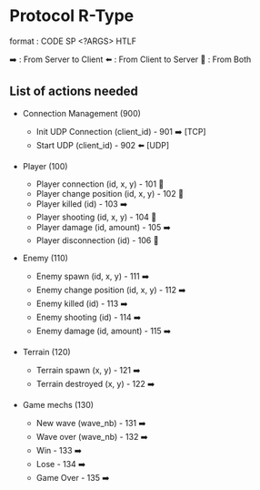# Protocol R-Type

format : CODE SP <?ARGS> HTLF

➡️ : From Server to Client
⬅️ : From Client to Server
🔄 : From Both

## List of actions needed

-   Connection Management (900)
    -   Init UDP Connection (client_id) - 901 ➡️ [TCP]
    -   Start UDP (client_id) - 902 ⬅️ [UDP]

-   Player (100)

    -   Player connection (id, x, y) - 101 🔄
    -   Player change position (id, x, y) - 102 🔄
    -   Player killed (id) - 103 ➡️
    -   Player shooting (id, x, y) - 104 🔄
    -   Player damage (id, amount) - 105 ➡️
    -   Player disconnection (id) - 106 🔄

-   Enemy (110)

    -   Enemy spawn (id, x, y) - 111 ➡️
    -   Enemy change position (id, x, y) - 112 ➡️
    -   Enemy killed (id) - 113 ➡️
    -   Enemy shooting (id) - 114 ➡️
    -   Enemy damage (id, amount) - 115 ➡️

-   Terrain (120)

    -   Terrain spawn (x, y) - 121 ➡️
    -   Terrain destroyed (x, y) - 122 ➡️

-   Game mechs (130)
    -   New wave (wave_nb) - 131 ➡️
    -   Wave over (wave_nb) - 132 ➡️
    -   Win - 133 ➡️
    -   Lose - 134 ➡️
    -   Game Over - 135 ➡️
